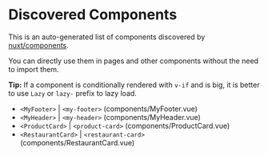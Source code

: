 # Discovered Components

This is an auto-generated list of components discovered by [nuxt/components](https://github.com/nuxt/components).

You can directly use them in pages and other components without the need to import them.

**Tip:** If a component is conditionally rendered with `v-if` and is big, it is better to use `Lazy` or `lazy-` prefix to lazy load.

- `<MyFooter>` | `<my-footer>` (components/MyFooter.vue)
- `<MyHeader>` | `<my-header>` (components/MyHeader.vue)
- `<ProductCard>` | `<product-card>` (components/ProductCard.vue)
- `<RestaurantCard>` | `<restaurant-card>` (components/RestaurantCard.vue)
